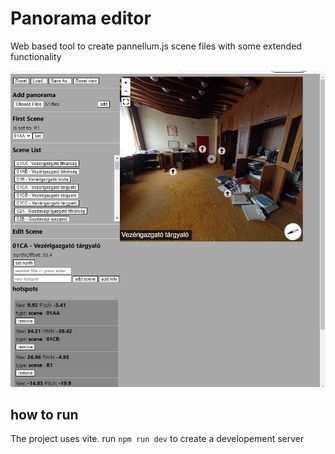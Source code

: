 # Panorama editor

Web based tool to create pannellum.js scene files with some extended functionality

![screenshot](./screenshots/Screenshot2.jpg)

## how to run

The project uses vite. run `npm run dev` to create a developement server